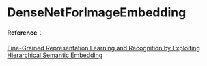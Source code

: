 # DenseNetForImageEmbedding
#### Reference：
[Fine-Grained Representation Learning and Recognition by Exploiting Hierarchical Semantic Embedding](https://arxiv.org/pdf/1808.04505.pdf)
